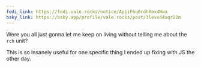 ```yaml
---
fedi_link: https://fedi.vale.rocks/notice/ApjiF6q0rdhRax4Wwa
bsky_link: https://bsky.app/profile/vale.rocks/post/3levx44oqr22m
---
```


Were you all just gonna let me keep on living without telling me about the `rch` unit?

This is so insanely useful for one specific thing I ended up fixing with JS the other day.
